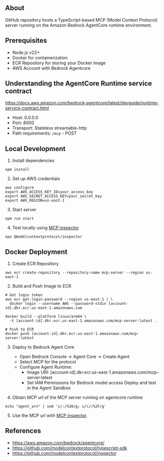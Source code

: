 ## About

GitHub repository hosts a TypeScript-based MCP (Model Context Protocol) server running on the Amazon Bedrock AgentCore runtime environment.

## Prerequisites

- Node.js v22+
- Docker for containerization
- ECR Repository for storing your Docker image
- AWS Account with Bedrock Agentcore

## Understanding the AgentCore Runtime service contract
https://docs.aws.amazon.com/bedrock-agentcore/latest/devguide/runtime-service-contract.html
- Host: 0.0.0.0
- Port: 8000
- Transport: Stateless streamable-http
- Path requirements: `/mcp` - POST


## Local Development

1. Install dependencies

```
npm install
```

2. Set up AWS credentials
```
aws configure
export AWS_ACCESS_KEY_ID=your_access_key
export AWS_SECRET_ACCESS_KEY=your_secret_key
export AWS_REGION=us-east-1
```

3. Start server
```
npm run start
```

4. Test locally using [MCP inspector](https://github.com/modelcontextprotocol/inspector)

```
npx @modelcontextprotocol/inspector
```

## Docker Deployment

1. Create ECR Repository
```
aws ecr create-repository --repository-name mcp-server --region us-east-1
```
2. Build and Push Image to ECR
```
# Get login token
aws ecr get-login-password --region us-east-1 | \
  docker login --username AWS --password-stdin [account-id].dkr.ecr.us-east-1.amazonaws.com

docker build --platform linux/arm64 \
  -t [account-id].dkr.ecr.us-east-1.amazonaws.com/mcp-server:latest .

# Push to ECR
docker push [account-id].dkr.ecr.us-east-1.amazonaws.com/mcp-server:latest
```

3. Deploy to Bedrock Agent Core

    - Open Bedrock Console → Agent Core → Create Agent
    - Select MCP for the protocol
    - Configure Agent Runtime:
        - Image URI: [account-id].dkr.ecr.us-east-1.amazonaws.com/mcp-server:latest
        - Set IAM Permissions for Bedrock model access
        Deploy and test in the Agent Sandbox


4. Obtain MCP url of the MCP server running on agentcore runtime 

```
echo "agent_arn" | sed 's/:/%3A/g; s/\//%2F/g'
```

5. Use the MCP url with [MCP inspector](https://github.com/modelcontextprotocol/inspector).

## References
- https://aws.amazon.com/bedrock/agentcore/
- https://github.com/modelcontextprotocol/typescript-sdk
- https://github.com/modelcontextprotocol/inspector


